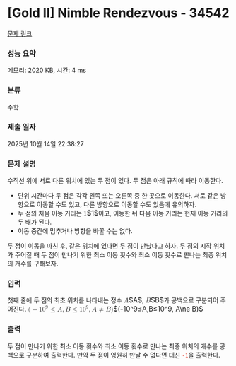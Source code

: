 # [Gold II] Nimble Rendezvous - 34542 

[문제 링크](https://www.acmicpc.net/problem/34542) 

### 성능 요약

메모리: 2020 KB, 시간: 4 ms

### 분류

수학

### 제출 일자

2025년 10월 14일 22:38:27

### 문제 설명

<p>수직선 위에 서로 다른 위치에 있는 두 점이 있다. 두 점은 아래 규칙에 따라 이동한다.</p>

<ul>
<li>단위 시간마다 두 점은 각각 왼쪽 또는 오른쪽 중 한 곳으로 이동한다. 서로 같은 방향으로 이동할 수도 있고, 다른 방향으로 이동할 수도 있음에 유의하자.</li>
<li>두 점의 처음 이동 거리는 <mjx-container class="MathJax" jax="CHTML" style="font-size: 109%; position: relative;"><mjx-math class="MJX-TEX" aria-hidden="true"><mjx-mn class="mjx-n"><mjx-c class="mjx-c31"></mjx-c></mjx-mn></mjx-math><mjx-assistive-mml unselectable="on" display="inline"><math xmlns="http://www.w3.org/1998/Math/MathML"><mn>1</mn></math></mjx-assistive-mml><span aria-hidden="true" class="no-mathjax mjx-copytext">$1$</span></mjx-container>이고, 이동한 뒤 다음 이동 거리는 현재 이동 거리의 두 배가 된다.</li>
<li>이동 중간에 멈추거나 방향을 바꿀 수는 없다.</li>
</ul>

<p>두 점이 이동을 마친 후, 같은 위치에 있다면 두 점이 만났다고 하자. 두 점의 시작 위치가 주어질 때 두 점이 만나기 위한 최소 이동 횟수와 최소 이동 횟수로 만나는 최종 위치의 개수를 구해보자.</p>

### 입력 

 <p>첫째 줄에 두 점의 최초 위치를 나타내는 정수 <mjx-container class="MathJax" jax="CHTML" style="font-size: 109%; position: relative;"><mjx-math class="MJX-TEX" aria-hidden="true"><mjx-mi class="mjx-i"><mjx-c class="mjx-c1D434 TEX-I"></mjx-c></mjx-mi></mjx-math><mjx-assistive-mml unselectable="on" display="inline"><math xmlns="http://www.w3.org/1998/Math/MathML"><mi>A</mi></math></mjx-assistive-mml><span aria-hidden="true" class="no-mathjax mjx-copytext">$A$</span></mjx-container>, <mjx-container class="MathJax" jax="CHTML" style="font-size: 109%; position: relative;"><mjx-math class="MJX-TEX" aria-hidden="true"><mjx-mi class="mjx-i"><mjx-c class="mjx-c1D435 TEX-I"></mjx-c></mjx-mi></mjx-math><mjx-assistive-mml unselectable="on" display="inline"><math xmlns="http://www.w3.org/1998/Math/MathML"><mi>B</mi></math></mjx-assistive-mml><span aria-hidden="true" class="no-mathjax mjx-copytext">$B$</span></mjx-container>가 공백으로 구분되어 주어진다. <mjx-container class="MathJax" jax="CHTML" style="font-size: 109%; position: relative;"><mjx-math class="MJX-TEX" aria-hidden="true"><mjx-mo class="mjx-n"><mjx-c class="mjx-c28"></mjx-c></mjx-mo><mjx-mo class="mjx-n"><mjx-c class="mjx-c2212"></mjx-c></mjx-mo><mjx-msup><mjx-mn class="mjx-n"><mjx-c class="mjx-c31"></mjx-c><mjx-c class="mjx-c30"></mjx-c></mjx-mn><mjx-script style="vertical-align: 0.393em;"><mjx-mn class="mjx-n" size="s"><mjx-c class="mjx-c39"></mjx-c></mjx-mn></mjx-script></mjx-msup><mjx-mo class="mjx-n" space="4"><mjx-c class="mjx-c2264"></mjx-c></mjx-mo><mjx-mi class="mjx-i" space="4"><mjx-c class="mjx-c1D434 TEX-I"></mjx-c></mjx-mi><mjx-mo class="mjx-n"><mjx-c class="mjx-c2C"></mjx-c></mjx-mo><mjx-mi class="mjx-i" space="2"><mjx-c class="mjx-c1D435 TEX-I"></mjx-c></mjx-mi><mjx-mo class="mjx-n" space="4"><mjx-c class="mjx-c2264"></mjx-c></mjx-mo><mjx-msup space="4"><mjx-mn class="mjx-n"><mjx-c class="mjx-c31"></mjx-c><mjx-c class="mjx-c30"></mjx-c></mjx-mn><mjx-script style="vertical-align: 0.393em;"><mjx-mn class="mjx-n" size="s"><mjx-c class="mjx-c39"></mjx-c></mjx-mn></mjx-script></mjx-msup><mjx-mo class="mjx-n"><mjx-c class="mjx-c2C"></mjx-c></mjx-mo><mjx-mi class="mjx-i" space="2"><mjx-c class="mjx-c1D434 TEX-I"></mjx-c></mjx-mi><mjx-mo class="mjx-n" space="4"><mjx-c class="mjx-c2260"></mjx-c></mjx-mo><mjx-mi class="mjx-i" space="4"><mjx-c class="mjx-c1D435 TEX-I"></mjx-c></mjx-mi><mjx-mo class="mjx-n"><mjx-c class="mjx-c29"></mjx-c></mjx-mo></mjx-math><mjx-assistive-mml unselectable="on" display="inline"><math xmlns="http://www.w3.org/1998/Math/MathML"><mo stretchy="false">(</mo><mo>−</mo><msup><mn>10</mn><mn>9</mn></msup><mo>≤</mo><mi>A</mi><mo>,</mo><mi>B</mi><mo>≤</mo><msup><mn>10</mn><mn>9</mn></msup><mo>,</mo><mi>A</mi><mo>≠</mo><mi>B</mi><mo stretchy="false">)</mo></math></mjx-assistive-mml><span aria-hidden="true" class="no-mathjax mjx-copytext">$(-10^9≤A,B≤10^9, A\ne B)$</span> </mjx-container></p>

### 출력 

 <p>두 점이 만나기 위한 최소 이동 횟수와 최소 이동 횟수로 만나는 최종 위치의 개수를 공백으로 구분하여 출력한다. 만약 두 점이 영원히 만날 수 없다면 대신 <span style="color:#e74c3c;"><code>-1</code></span>을 출력한다.</p>

